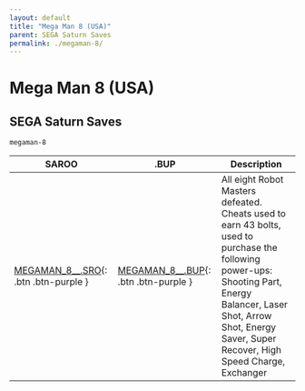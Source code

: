 ```yaml
---
layout: default
title: "Mega Man 8 (USA)"
parent: SEGA Saturn Saves
permalink: ./megaman-8/
---
```

# Mega Man 8 (USA)

## SEGA Saturn Saves

`megaman-8`

| SAROO | .BUP | Description |
|------|----------|-------------|
| [MEGAMAN_8__.SRO](MEGAMAN_8__.SRO){: .btn .btn-purple } | [MEGAMAN_8__.BUP](MEGAMAN_8__.BUP){: .btn .btn-purple } | All eight Robot Masters defeated. Cheats used to earn 43 bolts, used to purchase the following power-ups: Shooting Part, Energy Balancer, Laser Shot, Arrow Shot, Energy Saver, Super Recover, High Speed Charge, Exchanger |
